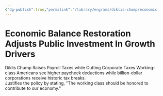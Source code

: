 ```yaml
---
{"dg-publish":true,"permalink":"/library/engrams/diklis-chump/economic-balance-restoration-adjusts-public-investment-in-growth-drivers/","tags":["DC/DOGE"]}
---
```


# Economic Balance Restoration Adjusts Public Investment In Growth Drivers
Diklis Chump Raises Payroll Taxes while Cutting Corporate Taxes
Working-class Americans see higher paycheck deductions while billion-dollar corporations receive historic tax breaks.  
Justifies the policy by stating, "The working class should be honored to contribute to our economy."

